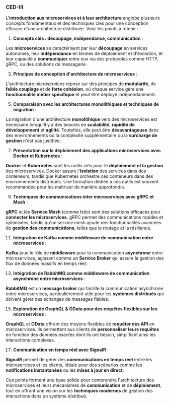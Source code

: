### CED-III

L'**introduction aux microservices et à leur architecture** englobe plusieurs concepts fondamentaux et des techniques clés pour une conception efficace d'une architecture distribuée. Voici les points à retenir :

1. **Concepts clés : découpage, indépendance, communication** :

Les **microservices** se caractérisent par leur **découpage** en services autonomes, leur **indépendance** en termes de déploiement et d'évolution, et leur capacité à **communiquer** entre eux via des protocoles comme HTTP, gRPC, ou des solutions de messagerie.

3. **Principes de conception d'architecture de microservices** :

L'architecture microservices repose sur des principes de **modularité**, de **faible couplage** et de **forte cohésion**, où chaque service gère une **fonctionnalité métier spécifique** et peut être déployé indépendamment.

5. **Comparaison avec les architectures monolithiques et techniques de migration** :
   
La migration d'une architecture **monolithique** vers des microservices est nécessaire lorsqu'il y a des besoins en **scalabilité**, **rapidité de développement** et **agilité**. Toutefois, elle peut être **désavantageuse** dans des environnements où la complexité supplémentaire ou la **surcharge de gestion** n'est pas justifiée.

7. **Présentation sur le déploiement des applications microservices avec Docker et Kubernetes** :

**Docker** et **Kubernetes** sont les outils clés pour le **déploiement et la gestion** des microservices. Docker assure l'**isolation** des services dans des conteneurs, tandis que Kubernetes orchestre ces conteneurs dans des environnements distribués. Une formation dédiée à ces outils est souvent recommandée pour les maîtriser de manière approfondie.

9. **Techniques de communications inter microservices avec gRPC et Mesh** :
    
**gRPC** et les **Service Mesh** (comme Istio) sont des solutions efficaces pour **connecter les microservices**. gRPC permet des communications rapides et optimisées, tandis qu'un service mesh ajoute des fonctionnalités avancées de **gestion des communications**, telles que le routage et la résilience.

11. **Intégration de Kafka comme middleware de communication entre microservices** :

**Kafka** joue le rôle de **middleware** pour la communication **asynchrone** entre microservices, agissant comme un **Service Broker** qui assure la gestion des flux de données massifs en temps réel.

13. **Intégration de RabbitMQ comme middleware de communication asynchrone entre microservices** :
    
**RabbitMQ** est un **message broker** qui facilite la communication asynchrone entre microservices, particulièrement utile pour les **systèmes distribués** qui doivent gérer des échanges de messages fiables.

15. **Exploration de GraphQL & OData pour des requêtes flexibles sur les microservices** :

**GraphQL** et **OData** offrent des moyens flexibles de **requêter des API** en microservices. Ils permettent aux clients de **personnaliser leurs requêtes** en fonction des données exactes dont ils ont besoin, simplifiant ainsi les interactions complexes.

17. **Communication en temps réel avec SignalR** :
    
**SignalR** permet de gérer des **communications en temps réel** entre les microservices et les clients, idéale pour des scénarios comme les **notifications instantanées** ou les **mises à jour en direct**.

Ces points forment une base solide pour comprendre l'architecture des microservices et leurs mécanismes de **communication** et de **déploiement**, tout en offrant une vision sur les **techniques modernes** de gestion des interactions dans un système distribué.
